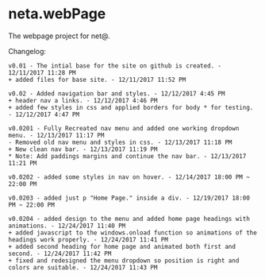 # neta.webPage
The webpage project for net@.

Changelog:

    v0.01 - The intial base for the site on github is created. - 12/11/2017 11:28 PM
    + added files for base site. - 12/11/2017 11:52 PM 

    v0.02 - Added navigation bar and styles. - 12/12/2017 4:45 PM
    + header nav a links. - 12/12/2017 4:46 PM
    + added few styles in css and applied borders for body * for testing. - 12/12/2017 4:47 PM

    v0.0201 - Fully Recreated nav menu and added one working dropdown menu. - 12/13/2017 11:17 PM
    - Removed old nav menu and styles in css. - 12/13/2017 11:18 PM
    + New clean nav bar. - 12/13/2017 11:19 PM
    * Note: Add paddings margins and continue the nav bar. - 12/13/2017 11:21 PM

    v0.0202 - added some styles in nav on hover. - 12/14/2017 18:00 PM ~ 22:00 PM
    
    v0.0203 - added just p "Home Page." inside a div. - 12/19/2017 18:00 PM ~ 22:00 PM

    v0.0204 - added design to the menu and added home page headings with animations. - 12/24/2017 11:40 PM
    + added javascript to the windows.onload function so animations of the headings work properly. - 12/24/2017 11:41 PM
    + added second heading for home page and animated both first and second. - 12/24/2017 11:42 PM
    + fixed and redesigned the menu dropdown so position is right and colors are suitable. - 12/24/2017 11:43 PM

